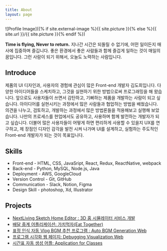 ```yaml
---
title: About
layout: page
---
```

![Profile Image]({% if site.external-image %}{{ site.picture }}{% else %}{{ site.url }}/{{ site.picture }}{% endif %})

<p><b>Time is flying, Never to return.</b>
지나간 시간은 되돌릴 수 없기에, 어떤 일이든지 매사에 집중하며 즐깁니다. 좋은 환경에서 좋은 사람들과 함께 즐겁게 일하는 것이 매일의 꿈입니다. 
그런 사람이 되기 위해서, 오늘도 노력하는 사람입니다.</p>

<h2>Introduce</h2>

<p>제품의 UI 디자인과, 사용자의 경험에 관심이 많은 Front-end 개발자 김도희입니다.
다양한 아이디어들을 스케치하고, 그것을 실현하기 위한 방법으로써 프로그래밍을 해 왔습니다.  
앞으로도 사용자들이 쓰면서 감탄하고, 기뻐하는 제품을 개발하는 사람이 되고 싶습니다.
아이디어를 실현시키는 과정에서 많은 사람들과 협업하는 방법을 배웠습니다. 
의견을 나누고, 검토하고, 개발하는 과정에서 많은 방법론들을 적용해보고 실행해 보았습니다.
나만의 프로세스를 현업에서도 공유하고, 사용하며 함께 발전하는 개발자가 되고 싶습니다.
더불어 많은 사용자들이 어떻게 하면 편리하게 사용할 수 있을지 UX를 연구하고,
제 장점인 디자인 감각을 발전 시켜 나가며 UI를 설계하고, 실험하는 주도적인 Front-end 개발자가 되는 것이 목표입니다.</p>

<h2>Skills</h2>

<ul class="skill-list">
	<li>Front-end - HTML, CSS, JavaSript, React, Redux, ReactNative, webpack</li>
	<li>Back-end - Python, MySQL, Node.js, Java</li>
	<li>Deployment - AWS, GoogleCloud</li>
	<li>Version Control - Git, GitHub</li>
	<li>Communication - Slack, Notion, Figma</li>
	<li>Design Skill - photoshop, Xd, Illustrator</li>
</ul>

<h2>Projects</h2>

<ul>
	<li><a href="https://github.com/SketchHome/SketchHome_Editor.git">NextLiving Sketch Home Editor : 3D 홈 시뮬레이터 서비스 개발</a></li>
	<li><a href="https://github.com/ire4564/eat_Value_project">배달 중계 어플리케이션: 가치먹자(Eat Together)</a></li>
	<li><a href="https://github.com/teamFocus2021/Auto-BGM-Generation-Web">표정 인식 자동 Vlog BGM 추천 프로그램 : Auto BGM Generation Web</a></li>
	<li><a href="https://github.com/ire4564/Debugging_visualization_web">프로그램 시각화 웹 페이지: Debugging Visualization Web</a></li>
	<li><a href="https://github.com/ire4564/Application_for_classes">시간표 자동 생성 어플: Application for Classes</a></li>
</ul>
